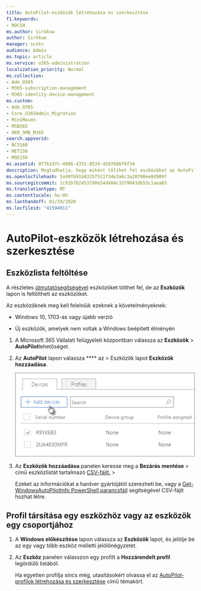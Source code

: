 ```yaml
---
title: AutoPilot-eszközök létrehozása és szerkesztése
f1.keywords:
- NOCSH
ms.author: sirkkuw
author: Sirkkuw
manager: scotv
audience: Admin
ms.topic: article
ms.service: o365-administration
localization_priority: Normal
ms.collection:
- Adm_O365
- M365-subscription-management
- M365-identity-device-management
ms.custom:
- Adm_O365
- Core_O365Admin_Migration
- MiniMaven
- MSB365
- OKR_SMB_M365
search.appverid:
- BCS160
- MET150
- MOE150
ms.assetid: 0f7b1d7c-4086-4331-8534-45d7886f9f34
description: Megtudhatja, hogy miként tölthet fel eszközöket az AutoPilot használatával a Microsoft 365 Business programban. Profilt rendelhet egy eszközhöz vagy eszközcsoporthoz.
ms.openlocfilehash: 5a99f691b0325f511f34e3a6c3a20f08ee8d909f
ms.sourcegitcommit: 1c91b7b24537d0e54d484c3379043db53c1aea65
ms.translationtype: MT
ms.contentlocale: hu-HU
ms.lasthandoff: 01/29/2020
ms.locfileid: "41594011"
---
```

# <a name="create-and-edit-autopilot-devices"></a>AutoPilot-eszközök létrehozása és szerkesztése

## <a name="upload-a-list-of-devices"></a>Eszközlista feltöltése

A részletes [útmutatósegítségével](add-autopilot-devices-and-profile.md) eszközöket tölthet fel, de az **Eszközök** lapon is feltöltheti az eszközöket. 
  
Az eszközöknek meg kell felelniük ezeknek a követelményeknek:
  
- Windows 10, 1703-as vagy újabb verzió
    
- Új eszközök, amelyek nem voltak a Windows beépített élményén

1. A Microsoft 365 Vállalati felügyeleti központban válassza az **Eszközök** \> **AutoPilot**lehetőséget.
  
2. Az **AutoPilot** lapon válassza **** az \> Eszközök lapot **Eszközök hozzáadása**.
    
    ![In the Devices tab, choose Add devices.](media/6ba81e22-c873-40ad-8a72-ce64d15ea6ba.png)
  
3. Az **Eszközök hozzáadása** panelen keresse meg a **Bezárás** **mentése** \> című eszközlistát tartalmazó [CSV-fájlt.](https://support.office.com/article/932e3676-2491-49f0-9177-d893d2f5276e) \>
    
    Ezeket az információkat a hardver gyártójától szerezheti be, vagy a [Get-WindowsAutoPilotInfo PowerShell parancsfájl](https://www.powershellgallery.com/packages/Get-WindowsAutoPilotInfo) segítségével CSV-fájlt hozhat létre. 
    
## <a name="assign-a-profile-to-a-device-or-a-group-of-devices"></a>Profil társítása egy eszközhöz vagy az eszközök egy csoportjához

1. A **Windows előkészítése** lapon válassza az **Eszközök** lapot, és jelölje be az egy vagy több eszköz melletti jelölőnégyzetet. 
    
2. Az **Eszköz** panelen válasszon egy profilt a **Hozzárendelt profil** legördülő listából. 
    
    Ha egyetlen profilja sincs még, utasításokért olvassa el az [AutoPilot-profilok létrehozása és szerkesztése](create-and-edit-autopilot-profiles.md) című témakört. 
    
